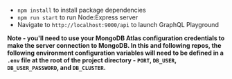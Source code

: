 - `npm install` to install package dependencies
- `npm run start` to run Node:Express server
- Navigate to `http://localhost:9000/api` to launch GraphQL Playground

**Note - you'll need to use your MongoDB Atlas configuration credentials to make the server connection to MongoDB. In this and following repos, the following environment configuration variables will need to be defined in a `.env` file at the root of the project directory - `PORT`, `DB_USER`, `DB_USER_PASSWORD`, and `DB_CLUSTER`.**
